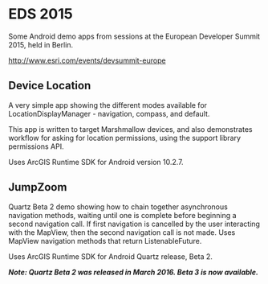 # EDS 2015

Some Android demo apps from sessions at the European Developer Summit 2015, held in Berlin.

http://www.esri.com/events/devsummit-europe

## Device Location

A very simple app showing the different modes available for LocationDisplayManager - navigation, compass, and default.

This app is written to target Marshmallow devices, and also demonstrates workflow for asking for location permissions, using the support library permissions API.

Uses ArcGIS Runtime SDK for Android version 10.2.7.

## JumpZoom

Quartz Beta 2 demo showing how to chain together asynchronous navigation methods, waiting until one is complete before beginning a second navigation call. If first navigation is cancelled by the user interacting with the MapView, then the second navigation call is not made. Uses MapView navigation methods that return ListenableFuture.

Uses ArcGIS Runtime SDK for Android Quartz release, Beta 2.

***Note: Quartz Beta 2 was released in March 2016. Beta 3 is now available.***
